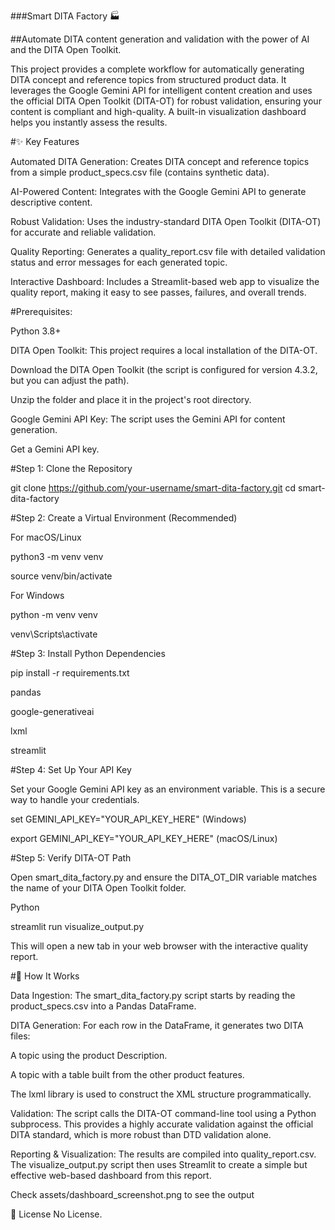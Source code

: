 ###Smart DITA Factory 🏭

##Automate DITA content generation and validation with the power of AI and the DITA Open Toolkit.

This project provides a complete workflow for automatically generating DITA concept and reference topics from structured product data. It leverages the Google Gemini API for intelligent content creation and uses the official DITA Open Toolkit (DITA-OT) for robust validation, ensuring your content is compliant and high-quality. A built-in visualization dashboard helps you instantly assess the results.

#✨ Key Features

Automated DITA Generation: Creates DITA concept and reference topics from a simple product_specs.csv file (contains synthetic data).

AI-Powered Content: Integrates with the Google Gemini API to generate descriptive content.

Robust Validation: Uses the industry-standard DITA Open Toolkit (DITA-OT) for accurate and reliable validation.

Quality Reporting: Generates a quality_report.csv file with detailed validation status and error messages for each generated topic.

Interactive Dashboard: Includes a Streamlit-based web app to visualize the quality report, making it easy to see passes, failures, and overall trends.

#Prerequisites:

Python 3.8+

DITA Open Toolkit: This project requires a local installation of the DITA-OT.

Download the DITA Open Toolkit (the script is configured for version 4.3.2, but you can adjust the path).

Unzip the folder and place it in the project's root directory.

Google Gemini API Key: The script uses the Gemini API for content generation.

Get a Gemini API key.

#Step 1: Clone the Repository

git clone https://github.com/your-username/smart-dita-factory.git
cd smart-dita-factory

#Step 2: Create a Virtual Environment (Recommended)

For macOS/Linux

python3 -m venv venv

source venv/bin/activate

For Windows

python -m venv venv

venv\Scripts\activate

#Step 3: Install Python Dependencies

pip install -r requirements.txt

pandas

google-generativeai

lxml

streamlit

#Step 4: Set Up Your API Key

Set your Google Gemini API key as an environment variable. This is a secure way to handle your credentials.

set GEMINI_API_KEY="YOUR_API_KEY_HERE" (Windows)

export GEMINI_API_KEY="YOUR_API_KEY_HERE" (macOS/Linux)

#Step 5: Verify DITA-OT Path

Open smart_dita_factory.py and ensure the DITA_OT_DIR variable matches the name of your DITA Open Toolkit folder.

Python

streamlit run visualize_output.py

This will open a new tab in your web browser with the interactive quality report.


#🔧 How It Works

Data Ingestion: The smart_dita_factory.py script starts by reading the product_specs.csv into a Pandas DataFrame.

DITA Generation: For each row in the DataFrame, it generates two DITA files:

A <concept> topic using the product Description.

A <reference> topic with a <properties> table built from the other product features.

The lxml library is used to construct the XML structure programmatically.

Validation: The script calls the DITA-OT command-line tool using a Python subprocess. This provides a highly accurate validation against the official DITA standard, which is more robust than DTD validation alone.

Reporting & Visualization: The results are compiled into quality_report.csv. The visualize_output.py script then uses Streamlit to create a simple but effective web-based dashboard from this report.

Check assets/dashboard_screenshot.png to see the output

📜 License
No License.